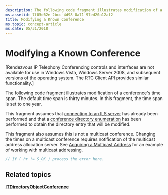 ```yaml
---
description: The following code fragment illustrates modification of a conferences time span. The default time span is thirty minutes. In this fragment, the time span is set to one year.
ms.assetid: 7f05d62e-2bcc-4d98-8a71-97ed20a12af2
title: Modifying a Known Conference
ms.topic: concept-article
ms.date: 05/31/2018
---
```


# Modifying a Known Conference

\[Rendezvous IP Telephony Conferencing controls and interfaces are not available for use in Windows Vista, Windows Server 2008, and subsequent versions of the operating system. The RTC Client API provides similar functionality.\]

The following code fragment illustrates modification of a conference's time span. The default time span is thirty minutes. In this fragment, the time span is set to one year.

This fragment assumes that [connecting to an ILS server](connecting-to-an-ils-server.md) has already been performed and that a [conference directory enumeration](enumerating-conference-directories.md) has been performed to obtain the directory entry that will be modified.

This fragment also assumes this is not a multicast conference. Changing the times on a multicast conference requires notification of the multicast address allocation server. See [Acquiring a Multicast Address](acquiring-a-multicast-address.md) for an example of working with multicast addressing.


```C++
// If ( hr != S_OK ) process the error here. 
```



## Related topics

<dl> <dt>

[**ITDirectoryObjectConference**](/windows/desktop/api/Rend/nn-rend-itdirectoryobjectconference)
</dt> </dl>

 

 



